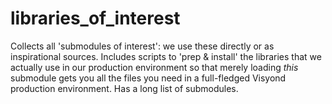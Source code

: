 libraries_of_interest
=====================

Collects all 'submodules of interest': we use these directly or as inspirational sources. Includes scripts to 'prep &amp; install' the libraries that we actually use in our production environment so that merely loading *this* submodule gets you all the files you need in a full-fledged Visyond production environment. Has a long list of submodules.
